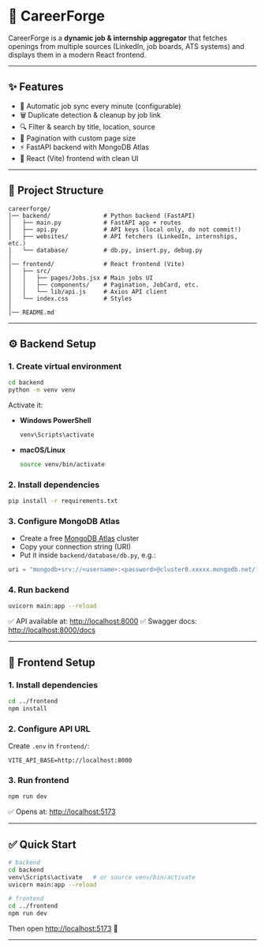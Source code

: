 # 🚀 CareerForge

CareerForge is a **dynamic job & internship aggregator** that fetches openings from multiple sources (LinkedIn, job boards, ATS systems) and displays them in a modern React frontend.

---

## ✨ Features

* 🔄 Automatic job sync every minute (configurable)
* 🗑 Duplicate detection & cleanup by job link
* 🔍 Filter & search by title, location, source
* 📄 Pagination with custom page size
* ⚡ FastAPI backend with MongoDB Atlas
* 🎨 React (Vite) frontend with clean UI

---

## 📂 Project Structure

```
careerforge/
│── backend/               # Python backend (FastAPI)
│   ├── main.py            # FastAPI app + routes
│   ├── api.py             # API keys (local only, do not commit!)
│   ├── websites/          # API fetchers (LinkedIn, internships, etc.)
│   └── database/          # db.py, insert.py, debug.py
│
│── frontend/              # React frontend (Vite)
│   ├── src/
│   │   ├── pages/Jobs.jsx # Main jobs UI
│   │   ├── components/    # Pagination, JobCard, etc.
│   │   └── lib/api.js     # Axios API client
│   └── index.css          # Styles
│
│── README.md
```

---

## ⚙️ Backend Setup

### 1. Create virtual environment

```bash
cd backend
python -m venv venv
```

Activate it:

* **Windows PowerShell**

  ```bash
  venv\Scripts\activate
  ```
* **macOS/Linux**

  ```bash
  source venv/bin/activate
  ```

### 2. Install dependencies

```bash
pip install -r requirements.txt
```

### 3. Configure MongoDB Atlas

* Create a free [MongoDB Atlas](https://www.mongodb.com/atlas) cluster
* Copy your connection string (URI)
* Put it inside `backend/database/db.py`, e.g.:

```python
uri = "mongodb+srv://<username>:<password>@cluster0.xxxxx.mongodb.net/?retryWrites=true&w=majority"
```

### 4. Run backend

```bash
uvicorn main:app --reload
```

✅ API available at: [http://localhost:8000](http://localhost:8000)
✅ Swagger docs: [http://localhost:8000/docs](http://localhost:8000/docs)

---

## 🎨 Frontend Setup

### 1. Install dependencies

```bash
cd ../frontend
npm install
```

### 2. Configure API URL

Create `.env` in `frontend/`:

```
VITE_API_BASE=http://localhost:8000
```

### 3. Run frontend

```bash
npm run dev
```

✅ Opens at: [http://localhost:5173](http://localhost:5173)

---

## ✅ Quick Start

```bash
# backend
cd backend
venv\Scripts\activate   # or source venv/bin/activate
uvicorn main:app --reload

# frontend
cd ../frontend
npm run dev
```

Then open [http://localhost:5173](http://localhost:5173) 🎉

---